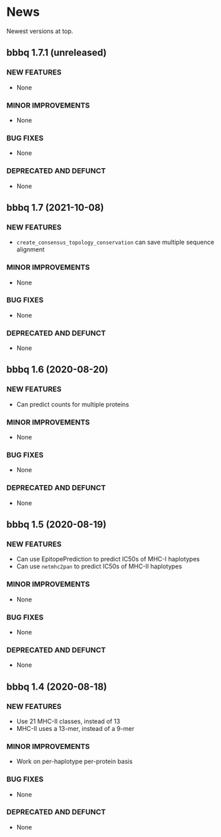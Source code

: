 # News

Newest versions at top.

## bbbq 1.7.1 (unreleased)

### NEW FEATURES

  * None
  
### MINOR IMPROVEMENTS

  * None

### BUG FIXES

  * None

### DEPRECATED AND DEFUNCT

  * None

## bbbq 1.7 (2021-10-08)

### NEW FEATURES

  * `create_consensus_topology_conservation` can save multiple sequence alignment
  
### MINOR IMPROVEMENTS

  * None

### BUG FIXES

  * None

### DEPRECATED AND DEFUNCT

  * None

## bbbq 1.6 (2020-08-20)

### NEW FEATURES

  * Can predict counts for multiple proteins
  
### MINOR IMPROVEMENTS

  * None

### BUG FIXES

  * None

### DEPRECATED AND DEFUNCT

  * None

## bbbq 1.5 (2020-08-19)

### NEW FEATURES

  * Can use EpitopePrediction to predict IC50s of MHC-I haplotypes
  * Can use `netmhc2pan` to predict IC50s of MHC-II haplotypes
  
### MINOR IMPROVEMENTS

  * None

### BUG FIXES

  * None

### DEPRECATED AND DEFUNCT

  * None

## bbbq 1.4 (2020-08-18)

### NEW FEATURES

  * Use 21 MHC-II classes, instead of 13
  * MHC-II uses a 13-mer, instead of a 9-mer
  
### MINOR IMPROVEMENTS

  * Work on per-haplotype per-protein basis

### BUG FIXES

  * None

### DEPRECATED AND DEFUNCT

  * None

